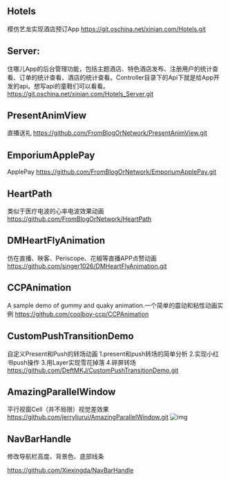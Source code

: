 ## Hotels

模仿艺龙实现酒店预订App 
<https://git.oschina.net/xinian.com/Hotels.git>

## Server:

住哪儿App的后台管理功能，包括主题酒店、特色酒店发布、注册用户的统计查看、订单的统计查看、酒店的统计查看。Controller目录下的Api下就是给App开发的api。想写api的童鞋们可以看看。 
<https://git.oschina.net/xinian.com/Hotels_Server.git> 

## PresentAnimView

直播送礼 
<https://github.com/FromBlogOrNetwork/PresentAnimView.git>

## EmporiumApplePay

ApplePay 
<https://github.com/FromBlogOrNetwork/EmporiumApplePay.git>

## HeartPath

类似于医疗电波的心率电波效果动画 
<https://github.com/FromBlogOrNetwork/HeartPath>

## DMHeartFlyAnimation

仿在直播、映客、Periscope、花椒等直播APP点赞动画 
<https://github.com/singer1026/DMHeartFlyAnimation.git>

## CCPAnimation

A sample demo of gummy and quaky animation.一个简单的震动和粘性动画实例 
<https://github.com/coolboy-ccp/CCPAnimation>

## CustomPushTransitionDemo

自定义Present和Push的转场动画 
1.present和push转场的简单分析 
2.实现小红书push操作 
3.用Layer实现雪花掉落 
4.碎屏转场 
<https://github.com/DeftMKJ/CustomPushTransitionDemo.git>

## AmazingParallelWindow

平行视窗Cell（并不局限）视觉差效果 
<https://github.com/jerryliurui/AmazingParallelWindow.git> 
![img](https://github.com/jerryliurui/AmazingParallelWindow/raw/master/parallelamazingdemo.gif)



## NavBarHandle

修改导航栏高度、背景色、底部线条

https://github.com/Xiexingda/NavBarHandle